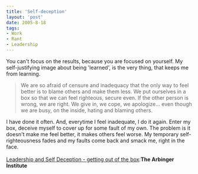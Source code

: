 ```yaml
---
title: 'Self-deception'
layout: 'post'
date: 2005-8-18
tags:
- Work
- Rant
- Leadership
---
```


You can't focus on the results, because you are focused on yourself.
My self-justifying image about being 'learned', is the very thing, that keeps me from learning.

<!--more-->

<blockquote>
We are so afraid of censure and inadequacy that the only way to feel better is to blame others and make them less. We put ourselves in a box so that we can feel righteous, secure even. If the other person is wrong, we are right. We give in, we cope, we apologize... even though we are busy, on the inside, hating and blaming others.
</blockquote>

I have done it often. And, everytime I feel inadequate, I do it again. Enter my box, deceive myself to cover up for some fault of my own. The problem is it doesn't make me feel better, it makes others feel worse. My temporary self-righteousness fades and my faults come back and smack me, right in the face.
<br><br>
<a href="http://www.leadershipnow.com/leadershop/5094-9.html">Leadership and Self Deception - getting out of the box</a>:<strong>The Arbinger Institute </strong>


